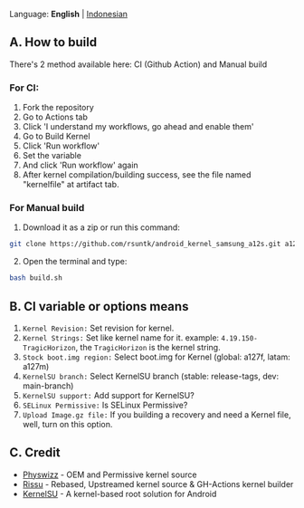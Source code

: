 Language: **English** | [Indonesian](README_ID.md)
## A. How to build
There's 2 method available here: CI (Github Action) and Manual build

### For CI:
1. Fork the repository
2. Go to Actions tab
3. Click 'I understand my workflows, go ahead and enable them'
4. Go to Build Kernel
5. Click 'Run workflow'
6. Set the variable
7. And click 'Run workflow' again
8. After kernel compilation/building success, see the file named "kernelfile" at artifact tab.

### For Manual build
1. Download it as a zip or run this command:
```sh
git clone https://github.com/rsuntk/android_kernel_samsung_a12s.git a12s_kernel && cd a12s_kernel
```

2. Open the terminal and type:
```sh
bash build.sh
```
## B. CI variable or options means
1. ```Kernel Revision:``` Set revision for kernel.
2. ```Kernel Strings:``` Set like kernel name for it. example: ```4.19.150-TragicHorizon```, the ```TragicHorizon``` is the kernel string.
3. ```Stock boot.img region:``` Select boot.img for Kernel (global: a127f, latam: a127m)
4. ```KernelSU branch:``` Select KernelSU branch (stable: release-tags, dev: main-branch)
5. ```KernelSU support:``` Add support for KernelSU?
6. ```SELinux Permissive:``` Is SELinux Permissive?
7. ```Upload Image.gz file:``` If you building a recovery and need a Kernel file, well, turn on this option.

## C. Credit
- [Physwizz](https://github.com/physwizz) - OEM and Permissive kernel source
- [Rissu](https://github.com/rsuntk) - Rebased, Upstreamed kernel source & GH-Actions kernel builder
- [KernelSU](https://kernelsu.org) - A kernel-based root solution for Android

